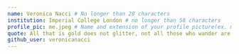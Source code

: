 ```yaml
---
name: Veronica Nacci # No longer than 28 characters
institution: Imperial College London # no longer than 58 characters
profile_pic: me.jpeg # Name and extension of your profile picture(ex. mona.png) The picture must be squared and 544px on width and height.
quote: All that is gold does not glitter, not all those who wander are lost # no longer than 100 characters, avoid using quotes(") to guarantee the format remains the same.
github_user: veronicanacci
---
```

